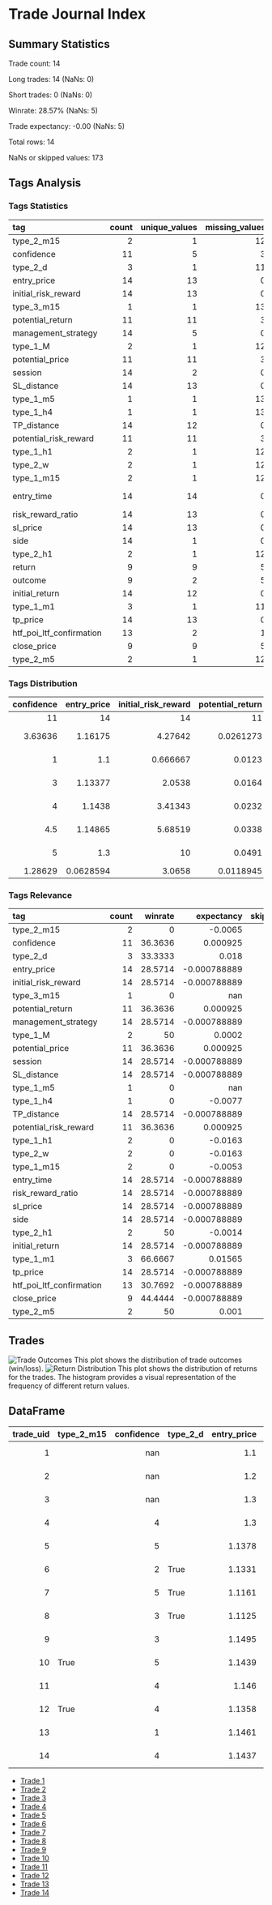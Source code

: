 # Trade Journal Index
## Summary Statistics
Trade count: 14

Long trades: 14 (NaNs: 0)

Short trades: 0 (NaNs: 0)

Winrate: 28.57% (NaNs: 5)

Trade expectancy: -0.00 (NaNs: 5)

Total rows: 14

NaNs or skipped values: 173
## Tags Analysis
### Tags Statistics
| tag                      |   count |   unique_values |   missing_values | most_common                   |   most_common_freq |
|:-------------------------|--------:|----------------:|-----------------:|:------------------------------|-------------------:|
| type_2_m15               |       2 |               1 |               12 | True                          |          0.5       |
| confidence               |      11 |               5 |                3 | 4.0                           |          0.0909091 |
| type_2_d                 |       3 |               1 |               11 | True                          |          0.333333  |
| entry_price              |      14 |              13 |                0 | 1.3                           |          0.0714286 |
| initial_risk_reward      |      14 |              13 |                0 | 9.99999999999963              |          0.0714286 |
| type_3_m15               |       1 |               1 |               13 | True                          |          1         |
| potential_return         |      11 |              11 |                3 | 0.012299999999999978          |          1         |
| management_strategy      |      14 |               5 |                0 | no_management                 |          0.0714286 |
| type_1_M                 |       2 |               1 |               12 | True                          |          0.5       |
| potential_price          |      11 |              11 |                3 | 1.1335                        |          1         |
| session                  |      14 |               2 |                0 | tokyo                         |          0.0714286 |
| SL_distance              |      14 |              13 |                0 | 0.5                           |          0.0714286 |
| type_1_m5                |       1 |               1 |               13 | True                          |          1         |
| type_1_h4                |       1 |               1 |               13 | True                          |          1         |
| TP_distance              |      14 |              12 |                0 | 0.010000000000000009          |          0.142857  |
| potential_risk_reward    |      11 |              11 |                3 | 1.4382022471910423            |          1         |
| type_1_h1                |       2 |               1 |               12 | True                          |          0.5       |
| type_2_w                 |       2 |               1 |               12 | True                          |          0.5       |
| type_1_m15               |       2 |               1 |               12 | True                          |          0.5       |
| entry_time               |      14 |              14 |                0 | 2024-12-25T10:00:00.000000000 |          1         |
| risk_reward_ratio        |      14 |              13 |                0 | 9.99999999999963              |          0.0714286 |
| sl_price                 |      14 |              13 |                0 | 1.297                         |          0.0714286 |
| side                     |      14 |               1 |                0 | long                          |          0.0714286 |
| type_2_h1                |       2 |               1 |               12 | True                          |          0.5       |
| return                   |       9 |               9 |                5 | -0.01760000000000006          |          1         |
| outcome                  |       9 |               2 |                5 | loss                          |          0.111111  |
| initial_return           |      14 |              12 |                0 | 0.010000000000000009          |          0.142857  |
| type_1_m1                |       3 |               1 |               11 | True                          |          0.333333  |
| tp_price                 |      14 |              13 |                0 | 1.33                          |          0.0714286 |
| htf_poi_ltf_confirmation |      13 |               2 |                1 | False                         |          0.0769231 |
| close_price              |       9 |               9 |                5 | 1.1274                        |          1         |
| type_2_m5                |       2 |               1 |               12 | True                          |          0.5       |
### Tags Distribution
|   confidence |   entry_price |   initial_risk_reward |   potential_return |   potential_price |   SL_distance |   TP_distance |   potential_risk_reward | entry_time                    |   risk_reward_ratio |   sl_price |       return |   initial_return |   tp_price |   close_price |
|-------------:|--------------:|----------------------:|-------------------:|------------------:|--------------:|--------------:|------------------------:|:------------------------------|--------------------:|-----------:|-------------:|-----------------:|-----------:|--------------:|
|     11       |    14         |             14        |         11         |        11         |    14         |    14         |                11       | 14                            |           14        | 14         |  9           |       14         | 14         |     9         |
|      3.63636 |     1.16175   |              4.27642  |          0.0261273 |         1.17745   |     0.0787643 |     0.0264    |                 3.65705 | 2024-12-28 15:11:00.981003520 |            4.27642  |  1.15399   | -0.000788889 |        0.0264    |  1.18815   |     1.16476   |
|      1       |     1.1       |              0.666667 |          0.0123    |         1.1335    |     0.005     |     0.01      |                 1.4382  | 2024-12-25 10:00:00           |            0.666667 |  1.095     | -0.0176      |        0.01      |  1.11      |     1.1274    |
|      3       |     1.13377   |              2.0538   |          0.0164    |         1.1591    |     0.00795   |     0.015625  |                 2.23171 | 2024-12-29 00:02:51.060955392 |            2.0538   |  1.12535   | -0.0145      |        0.015625  |  1.1599    |     1.1319    |
|      4       |     1.1438    |              3.41343  |          0.0232    |         1.1677    |     0.009     |     0.02695   |                 3.56383 | 2024-12-29 00:02:51.061198592 |            3.41343  |  1.1347    | -0.0053      |        0.02695   |  1.1698    |     1.1495    |
|      4.5     |     1.14865   |              5.68519  |          0.0338    |         1.1764    |     0.009775  |     0.03465   |                 4.48256 | 2024-12-29 00:02:51.061252096 |            5.68519  |  1.13965   |  0.0117      |        0.03465   |  1.18453   |     1.1657    |
|      5       |     1.3       |             10        |          0.0491    |         1.315     |     0.5       |     0.0479    |                 8.46552 | 2024-12-29 00:02:51.061304    |           10        |  1.297     |  0.0196      |        0.0479    |  1.33      |     1.305     |
|      1.28629 |     0.0628594 |              3.0658   |          0.0118945 |         0.0479155 |     0.178476  |     0.0124051 |                 2.05852 | nan                           |            3.0658   |  0.0640282 |  0.0147374   |        0.0124051 |  0.0645598 |     0.0559258 |
### Tags Relevance
| tag                      |   count |   winrate |    expectancy |   skipped |   nans |
|:-------------------------|--------:|----------:|--------------:|----------:|-------:|
| type_2_m15               |       2 |    0      |  -0.0065      |        12 |     12 |
| confidence               |      11 |   36.3636 |   0.000925    |         3 |      3 |
| type_2_d                 |       3 |   33.3333 |   0.018       |        11 |     11 |
| entry_price              |      14 |   28.5714 |  -0.000788889 |         0 |      0 |
| initial_risk_reward      |      14 |   28.5714 |  -0.000788889 |         0 |      0 |
| type_3_m15               |       1 |    0      | nan           |        13 |     13 |
| potential_return         |      11 |   36.3636 |   0.000925    |         3 |      3 |
| management_strategy      |      14 |   28.5714 |  -0.000788889 |         0 |      0 |
| type_1_M                 |       2 |   50      |   0.0002      |        12 |     12 |
| potential_price          |      11 |   36.3636 |   0.000925    |         3 |      3 |
| session                  |      14 |   28.5714 |  -0.000788889 |         0 |      0 |
| SL_distance              |      14 |   28.5714 |  -0.000788889 |         0 |      0 |
| type_1_m5                |       1 |    0      | nan           |        13 |     13 |
| type_1_h4                |       1 |    0      |  -0.0077      |        13 |     13 |
| TP_distance              |      14 |   28.5714 |  -0.000788889 |         0 |      0 |
| potential_risk_reward    |      11 |   36.3636 |   0.000925    |         3 |      3 |
| type_1_h1                |       2 |    0      |  -0.0163      |        12 |     12 |
| type_2_w                 |       2 |    0      |  -0.0163      |        12 |     12 |
| type_1_m15               |       2 |    0      |  -0.0053      |        12 |     12 |
| entry_time               |      14 |   28.5714 |  -0.000788889 |         0 |      0 |
| risk_reward_ratio        |      14 |   28.5714 |  -0.000788889 |         0 |      0 |
| sl_price                 |      14 |   28.5714 |  -0.000788889 |         0 |      0 |
| side                     |      14 |   28.5714 |  -0.000788889 |         0 |      0 |
| type_2_h1                |       2 |   50      |  -0.0014      |        12 |     12 |
| initial_return           |      14 |   28.5714 |  -0.000788889 |         0 |      0 |
| type_1_m1                |       3 |   66.6667 |   0.01565     |        11 |     11 |
| tp_price                 |      14 |   28.5714 |  -0.000788889 |         0 |      0 |
| htf_poi_ltf_confirmation |      13 |   30.7692 |  -0.000788889 |         1 |      1 |
| close_price              |       9 |   44.4444 |  -0.000788889 |         5 |      5 |
| type_2_m5                |       2 |   50      |   0.001       |        12 |     12 |
## Trades
![Trade Outcomes](trade_outcomes.png)
This plot shows the distribution of trade outcomes (win/loss).
![Return Distribution](return_distribution.png)
This plot shows the distribution of returns for the trades. The histogram provides a visual representation of the frequency of different return values.
## DataFrame
|   trade_uid | type_2_m15   |   confidence | type_2_d   |   entry_price |   initial_risk_reward | type_3_m15   |   potential_return | management_strategy   | type_1_M   |   potential_price | session   |   SL_distance | type_1_m5   | type_1_h4   |   TP_distance |   potential_risk_reward | type_1_h1   | type_2_w   | type_1_m15   | entry_time                 |   risk_reward_ratio |   sl_price | side   | type_2_h1   |   return | outcome   |   initial_return | type_1_m1   |   tp_price | htf_poi_ltf_confirmation   |   close_price | type_2_m5   |
|------------:|:-------------|-------------:|:-----------|--------------:|----------------------:|:-------------|-------------------:|:----------------------|:-----------|------------------:|:----------|--------------:|:------------|:------------|--------------:|------------------------:|:------------|:-----------|:-------------|:---------------------------|--------------------:|-----------:|:-------|:------------|---------:|:----------|-----------------:|:------------|-----------:|:---------------------------|--------------:|:------------|
|           1 |              |          nan |            |        1.1    |              2        | True         |           nan      | no_management         |            |          nan      | tokyo     |        0.005  |             |             |        0.01   |               nan       |             |            |              | 2024-12-29 00:02:51.060863 |            2        |     1.095  | long   |             | nan      |           |           0.01   | True        |     1.11   |                            |      nan      |             |
|           2 |              |          nan |            |        1.2    |              0.666667 |              |           nan      | no_management         |            |          nan      | tokyo     |        0.015  |             |             |        0.01   |               nan       |             |            |              | 2024-12-29 00:02:51.060895 |            0.666667 |     1.185  | long   | True        |  -0.0145 | loss      |           0.01   |             |     1.21   | True                       |        1.1855 |             |
|           3 |              |          nan |            |        1.3    |             10        |              |           nan      | no_management         |            |          nan      | london    |        0.5    |             |             |        0.03   |               nan       |             |            |              | 2024-12-27 10:00:01        |           10        |     1.297  | long   |             | nan      |           |           0.03   |             |     1.33   | False                      |      nan      |             |
|           4 |              |            4 |            |        1.3    |             10        |              |             0.015  | strategy_2            |            |            1.315  | london    |        0.5    |             |             |        0.03   |                 5       |             |            |              | 2024-12-25 10:00:00        |           10        |     1.297  | long   |             |   0.005  | win       |           0.03   |             |     1.33   | False                      |        1.305  |             |
|           5 |              |            5 |            |        1.1378 |              5        |              |             0.0299 | no_management         |            |            1.1677 | tokyo     |        0.0057 |             |             |        0.0285 |                 5.24561 |             |            |              | 2024-12-29 00:02:51.061137 |            5        |     1.1321 | long   | True        |   0.0117 | win       |           0.0285 | True        |     1.1663 | False                      |        1.1495 |             |
|           6 |              |            2 | True       |        1.1331 |              5.91358  |              |             0.0123 | no_management         | True       |            1.1454 | tokyo     |        0.0081 |             |             |        0.0479 |                 1.51852 |             |            |              | 2024-12-29 00:02:51.061171 |            5.91358  |     1.125  | long   |             |   0.018  | win       |           0.0479 |             |     1.181  | False                      |        1.1511 |             |
|           7 |              |            5 | True       |        1.1161 |              7.48276  |              |             0.0491 | be_after_push         |            |            1.1652 | tokyo     |        0.0058 | True        |             |        0.0434 |                 8.46552 |             |            |              | 2024-12-29 00:02:51.061190 |            7.48276  |     1.1103 | long   |             | nan      |           |           0.0434 |             |     1.1595 | False                      |      nan      |             |
|           8 |              |            3 | True       |        1.1125 |              2.21519  |              |             0.021  | no_management         |            |            1.1335 | tokyo     |        0.0079 |             |             |        0.0175 |                 2.65823 |             |            | True         | 2024-12-29 00:02:51.061207 |            2.21519  |     1.1046 | long   |             | nan      |           |           0.0175 |             |     1.13   | True                       |      nan      |             |
|           9 |              |            3 |            |        1.1495 |              3.97802  |              |             0.0232 | close_early           | True       |            1.1727 | tokyo     |        0.0091 |             |             |        0.0362 |                 2.54945 |             |            |              | 2024-12-29 00:02:51.061224 |            3.97802  |     1.1404 | long   |             |  -0.0176 | loss      |           0.0362 |             |     1.1857 | False                      |        1.1319 | True        |
|          10 | True         |            5 |            |        1.1439 |              1.34831  |              |             0.0128 | no_management         |            |            1.1567 | tokyo     |        0.0089 |             |             |        0.012  |                 1.4382  |             |            | True         | 2024-12-29 00:02:51.061241 |            1.34831  |     1.135  | long   |             |  -0.0053 | loss      |           0.012  |             |     1.1559 | True                       |        1.1386 |             |
|          11 |              |            4 |            |        1.146  |              2.84884  |              |             0.0341 | no_management         |            |            1.1801 | tokyo     |        0.0086 |             |             |        0.0245 |                 3.96512 | True        | True       |              | 2024-12-29 00:02:51.061256 |            2.84884  |     1.1374 | long   |             | nan      |           |           0.0245 |             |     1.1705 | False                      |      nan      |             |
|          12 | True         |            4 |            |        1.1358 |              4.17021  |              |             0.0335 | be_after_1r           |            |            1.1693 | tokyo     |        0.0094 |             | True        |        0.0392 |                 3.56383 |             |            |              | 2024-12-29 00:02:51.061272 |            4.17021  |     1.1264 | long   |             |  -0.0077 | loss      |           0.0392 |             |     1.175  | False                      |        1.1281 |             |
|          13 |              |            1 |            |        1.1461 |              1.51515  |              |             0.0387 | close_early           |            |            1.1848 | tokyo     |        0.0099 |             |             |        0.015  |                 3.90909 |             |            |              | 2024-12-29 00:02:51.061288 |            1.51515  |     1.1362 | long   |             |   0.0196 | win       |           0.015  | True        |     1.1611 | False                      |        1.1657 | True        |
|          14 |              |            4 |            |        1.1437 |              2.73118  |              |             0.0178 | close_early           |            |            1.1615 | tokyo     |        0.0093 |             |             |        0.0254 |                 1.91398 | True        | True       |              | 2024-12-29 00:02:51.061304 |            2.73118  |     1.1344 | long   |             |  -0.0163 | loss      |           0.0254 |             |     1.1691 | True                       |        1.1274 |             |
- [Trade 1](trade_1.md)
- [Trade 2](trade_2.md)
- [Trade 3](trade_3.md)
- [Trade 4](trade_4.md)
- [Trade 5](trade_5.md)
- [Trade 6](trade_6.md)
- [Trade 7](trade_7.md)
- [Trade 8](trade_8.md)
- [Trade 9](trade_9.md)
- [Trade 10](trade_10.md)
- [Trade 11](trade_11.md)
- [Trade 12](trade_12.md)
- [Trade 13](trade_13.md)
- [Trade 14](trade_14.md)